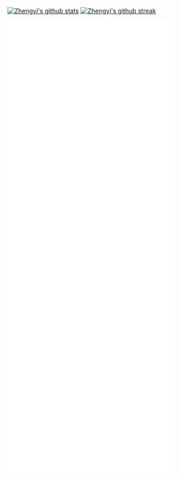 [![Zhengyi's github stats](https://github-readme-stats.vercel.app/api?username=pengzhengyi&theme=white)](https://github.com/pengzhengyi/github-readme-stats)
[![Zhengyi's github streak](https://github-readme-streak-stats.herokuapp.com/?user=pengzhengyi&theme=white)](https://github.com/pengzhengyi/github-readme-streak-stats)


![Metrics](https://github.com/pengzhengyi/pengzhengyi/blob/main/metrics.svg)
